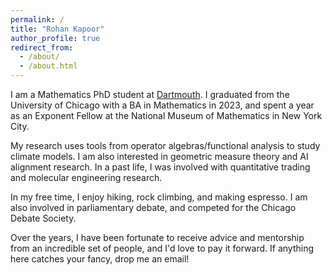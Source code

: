 ```yaml
---
permalink: /
title: "Rohan Kapoor"
author_profile: true
redirect_from: 
  - /about/
  - /about.html
---
```

I am a Mathematics PhD student at <a href="https://math.dartmouth.edu/">Dartmouth</a>. I graduated from the University of Chicago with a BA in Mathematics in 2023, and spent a year as an Exponent Fellow at the National Museum of Mathematics in New York City. 

My research uses tools from operator algebras/functional analysis to study climate models. I am also interested in geometric measure theory and AI alignment research. In a past life, I was involved with quantitative trading and molecular engineering research.

In my free time, I enjoy hiking, rock climbing, and making espresso. I am also involved in parliamentary debate, and competed for the Chicago Debate Society. 

Over the years, I have been fortunate to receive advice and mentorship from an incredible set of people, and I'd love to pay it forward. If anything here catches your fancy, drop me an email!
